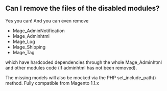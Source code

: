 Can I remove the files of the disabled modules?
-----------------------------------------------

Yes you can! And you can even remove

- Mage_AdminNotification
- Mage_Adminhtml
- Mage_Log
- Mage_Shipping
- Mage_Tag

which have hardcoded dependencies through the whole Mage_Adminhtml and other modules code (if adminhtml has not been removed).

The missing models will also be mocked via the PHP set_include_path() method. Fully compatible from Magento 1.1.x
